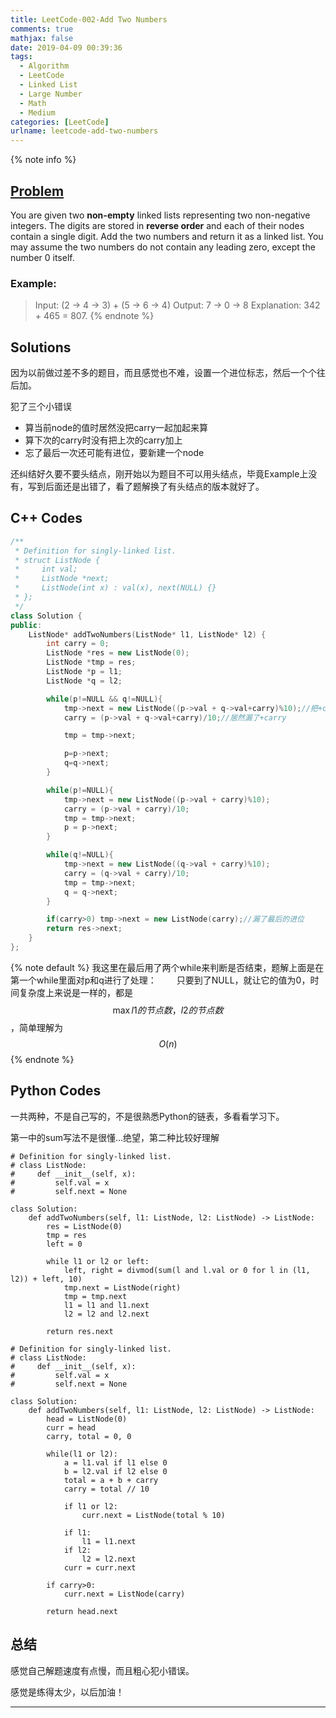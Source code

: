 ```yaml
---
title: LeetCode-002-Add Two Numbers
comments: true
mathjax: false
date: 2019-04-09 00:39:36
tags: 
  - Algorithm
  - LeetCode
  - Linked List
  - Large Number
  - Math
  - Medium
categories: [LeetCode]
urlname: leetcode-add-two-numbers
---
```


<meta name="referrer" content="no-referrer" />

{% note info %}
## [Problem](https://leetcode.com/problems/add-two-numbers/)
You are given two **non-empty** linked lists representing two non-negative integers. 
The digits are stored in **reverse order** and each of their nodes contain a single digit. 
Add the two numbers and return it as a linked list.
You may assume the two numbers do not contain any leading zero, except the number 0 itself.

### Example:
> Input: (2 -> 4 -> 3) + (5 -> 6 -> 4)
> Output: 7 -> 0 -> 8
> Explanation: 342 + 465 = 807.
{% endnote %}
<!--more-->

## Solutions
因为以前做过差不多的题目，而且感觉也不难，设置一个进位标志，然后一个个往后加。

犯了三个小错误
- 算当前node的值时居然没把carry一起加起来算
- 算下次的carry时没有把上次的carry加上
- 忘了最后一次还可能有进位，要新建一个node

还纠结好久要不要头结点，刚开始以为题目不可以用头结点，毕竟Example上没有，写到后面还是出错了，看了题解换了有头结点的版本就好了。

## C++ Codes

```C++
/**
 * Definition for singly-linked list.
 * struct ListNode {
 *     int val;
 *     ListNode *next;
 *     ListNode(int x) : val(x), next(NULL) {}
 * };
 */
class Solution {
public:
    ListNode* addTwoNumbers(ListNode* l1, ListNode* l2) {
        int carry = 0;
        ListNode *res = new ListNode(0);
        ListNode *tmp = res;
        ListNode *p = l1;
        ListNode *q = l2;

        while(p!=NULL && q!=NULL){
            tmp->next = new ListNode((p->val + q->val+carry)%10);//把+carry放在了%10的后面
            carry = (p->val + q->val+carry)/10;//居然漏了+carry

            tmp = tmp->next;

            p=p->next;
            q=q->next;
        }

        while(p!=NULL){
            tmp->next = new ListNode((p->val + carry)%10);
            carry = (p->val + carry)/10;
            tmp = tmp->next;
            p = p->next;
        }

        while(q!=NULL){
            tmp->next = new ListNode((q->val + carry)%10);
            carry = (q->val + carry)/10;
            tmp = tmp->next;
            q = q->next;
        }

        if(carry>0) tmp->next = new ListNode(carry);//漏了最后的进位
        return res->next;
    }
};
```
{% note default %}
我这里在最后用了两个while来判断是否结束，题解上面是在第一个while里面对p和q进行了处理：
　　只要到了NULL，就让它的值为0，时间复杂度上来说是一样的，都是$$ \max{l1的节点数，l2的节点数} $$，简单理解为$$ O(n) $$
{% endnote %}

## Python Codes

一共两种，不是自己写的，不是很熟悉Python的链表，多看看学习下。

第一中的sum写法不是很懂...绝望，第二种比较好理解

```
# Definition for singly-linked list.
# class ListNode:
#     def __init__(self, x):
#         self.val = x
#         self.next = None

class Solution:
    def addTwoNumbers(self, l1: ListNode, l2: ListNode) -> ListNode:
        res = ListNode(0)
        tmp = res
        left = 0

        while l1 or l2 or left:
            left, right = divmod(sum(l and l.val or 0 for l in (l1, l2)) + left, 10)
            tmp.next = ListNode(right)
            tmp = tmp.next
            l1 = l1 and l1.next
            l2 = l2 and l2.next

        return res.next
```

```
# Definition for singly-linked list.
# class ListNode:
#     def __init__(self, x):
#         self.val = x
#         self.next = None

class Solution:
    def addTwoNumbers(self, l1: ListNode, l2: ListNode) -> ListNode:
        head = ListNode(0)
        curr = head
        carry, total = 0, 0

        while(l1 or l2):
            a = l1.val if l1 else 0
            b = l2.val if l2 else 0
            total = a + b + carry
            carry = total // 10

            if l1 or l2:
                curr.next = ListNode(total % 10)

            if l1:
                l1 = l1.next
            if l2:
                l2 = l2.next
            curr = curr.next

        if carry>0:
            curr.next = ListNode(carry)

        return head.next
```

## 总结
感觉自己解题速度有点慢，而且粗心犯小错误。

感觉是练得太少，以后加油！

-----------
